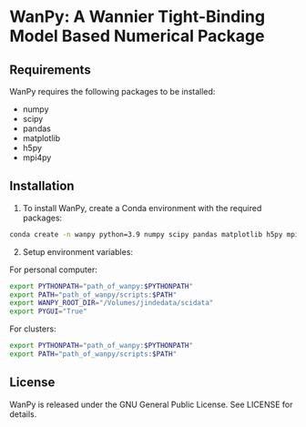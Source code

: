 # WanPy: A Wannier Tight-Binding Model Based Numerical Package

## Requirements
WanPy requires the following packages to be installed:
- numpy
- scipy
- pandas
- matplotlib
- h5py
- mpi4py

## Installation
1. To install WanPy, create a Conda environment with the required packages:
```bash
conda create -n wanpy python=3.9 numpy scipy pandas matplotlib h5py mpi4py
````

2. Setup environment variables: 

For personal computer:
```bash
export PYTHONPATH="path_of_wanpy:$PYTHONPATH"
export PATH="path_of_wanpy/scripts:$PATH"
export WANPY_ROOT_DIR="/Volumes/jindedata/scidata"
export PYGUI="True"
```

For clusters:
```bash
export PYTHONPATH="path_of_wanpy:$PYTHONPATH"
export PATH="path_of_wanpy/scripts:$PATH"
```

## License
WanPy is released under the GNU General Public License. See LICENSE for details.